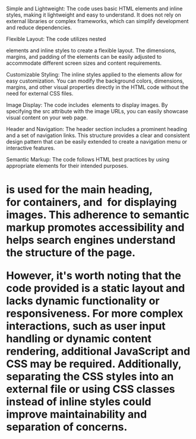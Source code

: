 Simple and Lightweight: The code uses basic HTML elements and inline styles, making it lightweight and easy to understand. It does not rely on external libraries or complex frameworks, which can simplify development and reduce dependencies.

Flexible Layout: The code utilizes nested <div> elements and inline styles to create a flexible layout. The dimensions, margins, and padding of the elements can be easily adjusted to accommodate different screen sizes and content requirements.

Customizable Styling: The inline styles applied to the elements allow for easy customization. You can modify the background colors, dimensions, margins, and other visual properties directly in the HTML code without the need for external CSS files.

Image Display: The code includes <img> elements to display images. By specifying the src attribute with the image URLs, you can easily showcase visual content on your web page.

Header and Navigation: The header section includes a prominent heading and a set of navigation links. This structure provides a clear and consistent design pattern that can be easily extended to create a navigation menu or interactive features.

Semantic Markup: The code follows HTML best practices by using appropriate elements for their intended purposes. <h1> is used for the main heading, <div> for containers, and <img> for displaying images. This adherence to semantic markup promotes accessibility and helps search engines understand the structure of the page.

However, it's worth noting that the code provided is a static layout and lacks dynamic functionality or responsiveness. For more complex interactions, such as user input handling or dynamic content rendering, additional JavaScript and CSS may be required. Additionally, separating the CSS styles into an external file or using CSS classes instead of inline styles could improve maintainability and separation of concerns.
